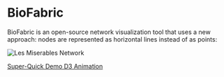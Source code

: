 BioFabric
=========

BioFabric is an open-source network visualization tool that uses a new approach: nodes are represented as horizontal lines instead of as points:

![Les Miserables Network](http://www.biofabric.org/gallery/images/LesMiz1024.png)

[Super-Quick Demo D3 Animation](http://www.biofabric.org/gallery/pages/SuperQuickBioFabric.html)
